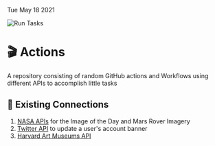 Tue May 18 2021

![Run Tasks](https://github.com/nabeelvalley/actions/workflows/Run%20Tasks/badge.svg)

# 🎬 Actions

A repository consisting of random GitHub actions and Workflows using different APIs to accomplish little tasks

## 🔌 Existing Connections

1. [NASA APIs](https://api.nasa.gov) for the Image of the Day and Mars Rover Imagery
2. [Twitter API](https://developer.twitter.com/en/docs) to update a user's account banner
3. [Harvard Art Museums API](https://github.com/harvardartmuseums/api-docs)